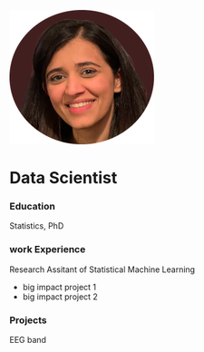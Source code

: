 
![Picture](img/photo_cir.png)
# Data Scientist 


### Education
Statistics, PhD

### work Experience 
Research Assitant of Statistical Machine Learning
- big impact project 1
- big impact project 2

### Projects
EEG band 


